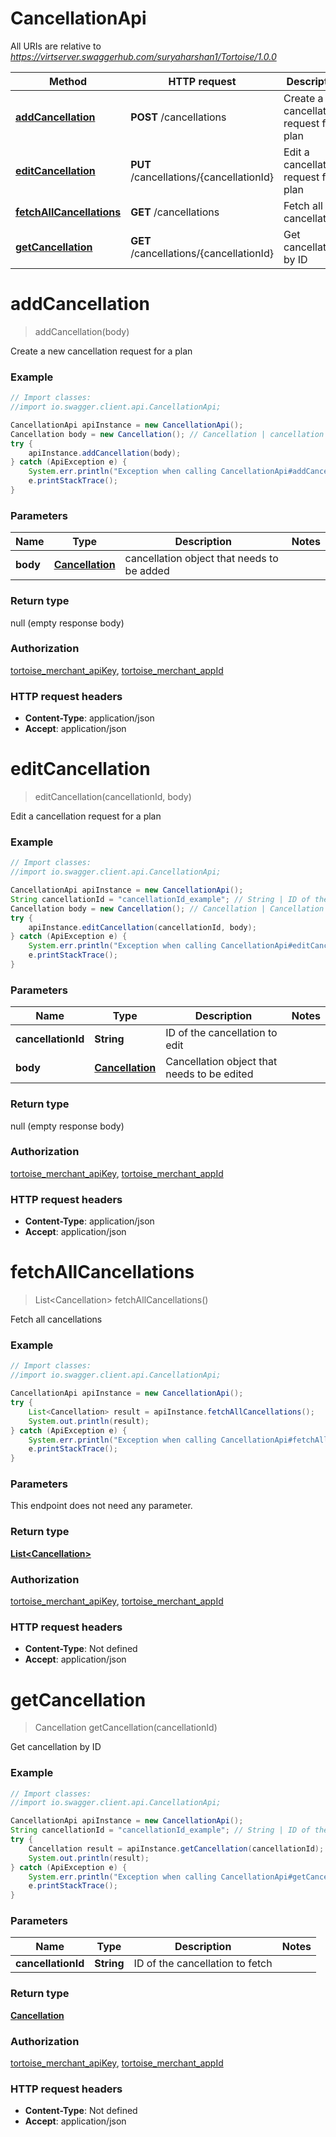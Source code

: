 # CancellationApi

All URIs are relative to *https://virtserver.swaggerhub.com/suryaharshan1/Tortoise/1.0.0*

Method | HTTP request | Description
------------- | ------------- | -------------
[**addCancellation**](CancellationApi.md#addCancellation) | **POST** /cancellations | Create a new cancellation request for a plan
[**editCancellation**](CancellationApi.md#editCancellation) | **PUT** /cancellations/{cancellationId} | Edit a cancellation request for a plan
[**fetchAllCancellations**](CancellationApi.md#fetchAllCancellations) | **GET** /cancellations | Fetch all cancellations
[**getCancellation**](CancellationApi.md#getCancellation) | **GET** /cancellations/{cancellationId} | Get cancellation by ID


<a name="addCancellation"></a>
# **addCancellation**
> addCancellation(body)

Create a new cancellation request for a plan

### Example
```java
// Import classes:
//import io.swagger.client.api.CancellationApi;

CancellationApi apiInstance = new CancellationApi();
Cancellation body = new Cancellation(); // Cancellation | cancellation object that needs to be added
try {
    apiInstance.addCancellation(body);
} catch (ApiException e) {
    System.err.println("Exception when calling CancellationApi#addCancellation");
    e.printStackTrace();
}
```

### Parameters

Name | Type | Description  | Notes
------------- | ------------- | ------------- | -------------
 **body** | [**Cancellation**](Cancellation.md)| cancellation object that needs to be added |

### Return type

null (empty response body)

### Authorization

[tortoise_merchant_apiKey](../README.md#tortoise_merchant_apiKey), [tortoise_merchant_appId](../README.md#tortoise_merchant_appId)

### HTTP request headers

 - **Content-Type**: application/json
 - **Accept**: application/json

<a name="editCancellation"></a>
# **editCancellation**
> editCancellation(cancellationId, body)

Edit a cancellation request for a plan

### Example
```java
// Import classes:
//import io.swagger.client.api.CancellationApi;

CancellationApi apiInstance = new CancellationApi();
String cancellationId = "cancellationId_example"; // String | ID of the cancellation to edit
Cancellation body = new Cancellation(); // Cancellation | Cancellation object that needs to be edited
try {
    apiInstance.editCancellation(cancellationId, body);
} catch (ApiException e) {
    System.err.println("Exception when calling CancellationApi#editCancellation");
    e.printStackTrace();
}
```

### Parameters

Name | Type | Description  | Notes
------------- | ------------- | ------------- | -------------
 **cancellationId** | **String**| ID of the cancellation to edit |
 **body** | [**Cancellation**](Cancellation.md)| Cancellation object that needs to be edited |

### Return type

null (empty response body)

### Authorization

[tortoise_merchant_apiKey](../README.md#tortoise_merchant_apiKey), [tortoise_merchant_appId](../README.md#tortoise_merchant_appId)

### HTTP request headers

 - **Content-Type**: application/json
 - **Accept**: application/json

<a name="fetchAllCancellations"></a>
# **fetchAllCancellations**
> List&lt;Cancellation&gt; fetchAllCancellations()

Fetch all cancellations

### Example
```java
// Import classes:
//import io.swagger.client.api.CancellationApi;

CancellationApi apiInstance = new CancellationApi();
try {
    List<Cancellation> result = apiInstance.fetchAllCancellations();
    System.out.println(result);
} catch (ApiException e) {
    System.err.println("Exception when calling CancellationApi#fetchAllCancellations");
    e.printStackTrace();
}
```

### Parameters
This endpoint does not need any parameter.

### Return type

[**List&lt;Cancellation&gt;**](Cancellation.md)

### Authorization

[tortoise_merchant_apiKey](../README.md#tortoise_merchant_apiKey), [tortoise_merchant_appId](../README.md#tortoise_merchant_appId)

### HTTP request headers

 - **Content-Type**: Not defined
 - **Accept**: application/json

<a name="getCancellation"></a>
# **getCancellation**
> Cancellation getCancellation(cancellationId)

Get cancellation by ID

### Example
```java
// Import classes:
//import io.swagger.client.api.CancellationApi;

CancellationApi apiInstance = new CancellationApi();
String cancellationId = "cancellationId_example"; // String | ID of the cancellation to fetch
try {
    Cancellation result = apiInstance.getCancellation(cancellationId);
    System.out.println(result);
} catch (ApiException e) {
    System.err.println("Exception when calling CancellationApi#getCancellation");
    e.printStackTrace();
}
```

### Parameters

Name | Type | Description  | Notes
------------- | ------------- | ------------- | -------------
 **cancellationId** | **String**| ID of the cancellation to fetch |

### Return type

[**Cancellation**](Cancellation.md)

### Authorization

[tortoise_merchant_apiKey](../README.md#tortoise_merchant_apiKey), [tortoise_merchant_appId](../README.md#tortoise_merchant_appId)

### HTTP request headers

 - **Content-Type**: Not defined
 - **Accept**: application/json

